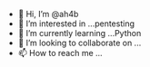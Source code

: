 - 👋 Hi, I’m @ah4b
- 👀 I’m interested in ...pentesting
- 🌱 I’m currently learning ...Python
- 💞️ I’m looking to collaborate on ...
- 📫 How to reach me ...

<!---
ah4b/ah4b is a ✨ special ✨ repository because its `README.md` (this file) appears on your GitHub profile.
You can click the Preview link to take a look at your changes.
--->
